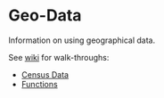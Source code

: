 # Geo-Data
Information on using geographical data. 

See [wiki](https://github.com/ElyseAndren/Geo-Data/wiki) for walk-throughs:
* [Census Data](https://github.com/ElyseAndren/Geo-Data/wiki/Census-Data) 
* [Functions](https://github.com/ElyseAndren/Geo-Data/wiki/Functions) 
